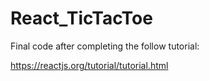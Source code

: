 # React_TicTacToe

Final code after completing the follow tutorial:

https://reactjs.org/tutorial/tutorial.html
